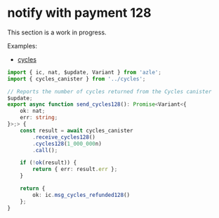 # notify with payment 128

This section is a work in progress.

Examples:

-   [cycles](https://github.com/demergent-labs/azle/tree/main/examples/cycles)

```typescript
import { ic, nat, $update, Variant } from 'azle';
import { cycles_canister } from '../cycles';

// Reports the number of cycles returned from the Cycles canister
$update;
export async function send_cycles128(): Promise<Variant<{
    ok: nat;
    err: string;
}>;> {
    const result = await cycles_canister
        .receive_cycles128()
        .cycles128(1_000_000n)
        .call();

    if (!ok(result)) {
        return { err: result.err };
    }

    return {
        ok: ic.msg_cycles_refunded128()
    };
}
```
